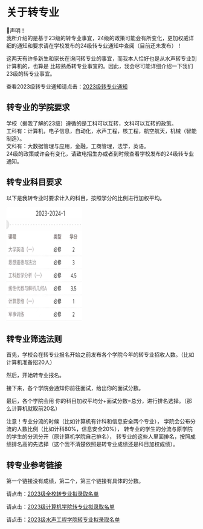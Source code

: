 # **关于转专业**
 📣声明！<br>
    我所介绍的是基于23级的转专业事宜，24级的政策可能会有所变化，更加权威详细的通知和要求请在学校发布的24级转专业通知中查阅（目前还未发布）！

 这两天有许多新生和家长在询问转专业的事宜，而我本人恰好也是从水声转专业到计算机的，也算是
 比较熟悉转专业事宜的。因此，我会尽可能详细介绍一下我们23级的转专业事宜。

 查看2023级转专业通知请点击：[2023级转专业通知](https://ugs.hrbeu.edu.cn/2024/0415/c2821a324106/page.htm)

## **转专业的学院要求**
 学校（据我了解的23级）遵循的是工科可以互转，文科可以互转的政策。<br>
 工科有：计算机，电子信息，自动化，水声工程，核工程，航空航天，机械（智能制造）。<br>
 文科有：大数据管理与应用，金融，工商管理，法学，英语。<br>
 24级的政策或许会有变化，请致电招生办或者到时候查看学校发布的24级转专业通知。

## **转专业科目要求**
 以下是我转专业时要求计入的科目，按照学分的比例进行加权平均。

 <img src="images/zzy.jpg" alt="zzy" width="200" height="300"> 

## **转专业筛选法则**
 首先，学校会在转专业报名开始之前发布各个学院今年的转专业招收人数。（比如计算机准备招20人）

 然后，开始转专业报名。

 接下来，各个学院会通知你前往面试，给出你的面试分数。

 最后，各个学院会用 你的科目加权平均分+面试分数=总分，进行排名选择。（那么计算机就取前20名）

 注意！专业分流的时候（比如计算机有计科和信息安全两个专业），
 学院会公布分流的人数比例（比如计科80%，信息安全20%），
 转专业的学生的分流与原学院的学生的分流分开（原计算机学院自己排名），
 转专业的这些人里面排名，按照成绩排名高的先选择（这个我不清楚依照是转专业成绩还是科目加权成绩）。

## **转专业参考链接**
 第一个链接没有成绩，第二个，第三个链接有具体的分数。

 请点击：[2023级全校转专业拟录取名单](https://ugs.hrbeu.edu.cn/2024/0514/c12487a325267/page.htm)

 请点击：[2023级计算机学院转专业拟录取名单](https://cstc.hrbeu.edu.cn/2024/0426/c3688a324634/page.htm)
 
 请点击：[2023级水声工程学院转专业拟录取名单](https://uae.hrbeu.edu.cn/info/1058/4340.htm)


 

